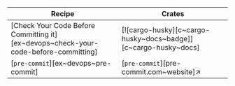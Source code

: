 | Recipe | Crates |
|--------|--------|
| [Check Your Code Before Committing it][ex~devops~check-your-code-before-committing] | [![cargo-husky][c~cargo-husky~docs~badge]][c~cargo-husky~docs] |
| [`pre-commit`][ex~devops~pre-commit] | [`pre-commit`][pre-commit.com~website]↗ |
